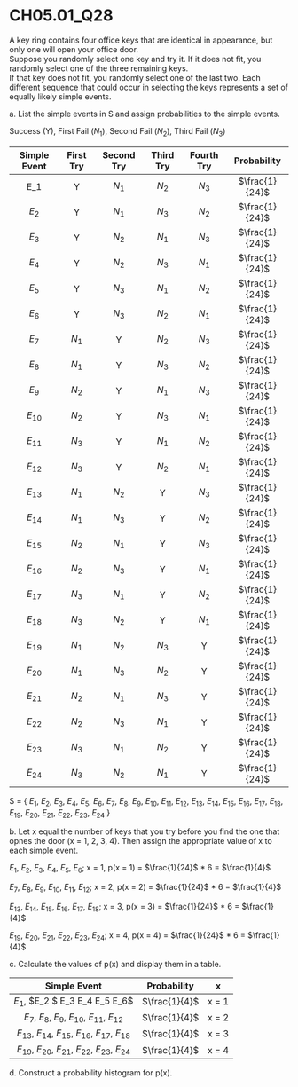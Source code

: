# CH05.01_Q28 #

A key ring contains four office keys that are identical in appearance, but only one will open your office door.							
Suppose you randomly select one key and try it. If it does not fit, you randomly select one of the three remaining keys.							
If that key does not fit, you randomly select one of the last two. Each different sequence that could occur in selecting the keys represents a set of equally likely simple events.							
							
a. List the simple events in S and assign probabilities to the simple events.						

Success (Y), First Fail ($N_{1}$), Second Fail ($N_{2}$), Third Fail ($N_{3}$)

| Simple Event | First Try | Second Try | Third Try | Fourth Try | Probability |
| :----------: | :-------: | :--------: |:---------:|:----------:|:-----------:|
| E_1        | Y         | $N_1$      | $N_2$     | $N_3$      | $\frac{1}{24}$ |
| $E_2$        | Y         | $N_1$      | $N_3$     | $N_2$      | $\frac{1}{24}$ |
| $E_{3}$      | Y         | $N_{2}$    | $N_{1}$   | $N_{3}$    | $\frac{1}{24}$ |
| $E_{4}$      | Y         | $N_{2}$    | $N_{3}$   | $N_{1}$    | $\frac{1}{24}$ |
| $E_{5}$      | Y         | $N_{3}$    | $N_{1}$   | $N_{2}$    | $\frac{1}{24}$ |
| $E_{6}$      | Y         | $N_{3}$    | $N_{2}$   | $N_{1}$    | $\frac{1}{24}$ |
| $E_{7}$      | $N_{1}$   | Y          | $N_{2}$   | $N_{3}$    | $\frac{1}{24}$ |
| $E_{8}$      | $N_{1}$   | Y          | $N_{3}$   | $N_{2}$    | $\frac{1}{24}$ |
| $E_{9}$      | $N_{2}$   | Y          | $N_{1}$   | $N_{3}$    | $\frac{1}{24}$ |
| $E_{10}$     | $N_{2}$   | Y          | $N_{3}$   | $N_{1}$    | $\frac{1}{24}$ |
| $E_{11}$     | $N_{3}$   | Y          | $N_{1}$   | $N_{2}$    | $\frac{1}{24}$ |
| $E_{12}$     | $N_{3}$   | Y          | $N_{2}$   | $N_{1}$    | $\frac{1}{24}$ |
| $E_{13}$     | $N_{1}$   | $N_{2}$    | Y         | $N_{3}$    | $\frac{1}{24}$ |
| $E_{14}$     | $N_{1}$   | $N_{3}$    | Y         | $N_{2}$    | $\frac{1}{24}$ |
| $E_{15}$     | $N_{2}$   | $N_{1}$    | Y         | $N_{3}$    | $\frac{1}{24}$ |
| $E_{16}$     | $N_{2}$   | $N_{3}$    | Y         | $N_{1}$    | $\frac{1}{24}$ |
| $E_{17}$     | $N_{3}$   | $N_{1}$    | Y         | $N_{2}$    | $\frac{1}{24}$ |
| $E_{18}$     | $N_{3}$   | $N_{2}$    | Y         | $N_{1}$    | $\frac{1}{24}$ |
| $E_{19}$     | $N_{1}$   | $N_{2}$    | $N_{3}$   | Y          | $\frac{1}{24}$ |
| $E_{20}$     | $N_{1}$   | $N_{3}$    | $N_{2}$   | Y          | $\frac{1}{24}$ |
| $E_{21}$     | $N_{2}$   | $N_{1}$    | $N_{3}$   | Y          | $\frac{1}{24}$ |
| $E_{22}$     | $N_{2}$   | $N_{3}$    | $N_{1}$   | Y          | $\frac{1}{24}$ |
| $E_{23}$     | $N_{3}$   | $N_{1}$    | $N_{2}$   | Y          | $\frac{1}{24}$ |
| $E_{24}$     | $N_{3}$   | $N_{2}$    | $N_{1}$   | Y          | $\frac{1}{24}$ |

S = { $E_{1}$, $E_{2}$, $E_{3}$, $E_{4}$, $E_{5}$, $E_{6}$, $E_{7}$, $E_{8}$, $E_{9}$, $E_{10}$, $E_{11}$, $E_{12}$, $E_{13}$, $E_{14}$, $E_{15}$, $E_{16}$, $E_{17}$, $E_{18}$, $E_{19}$, $E_{20}$, $E_{21}$, $E_{22}$, $E_{23}$, $E_{24}$ }


b. Let x equal the number of keys that you try before you find the one that opnes the door (x = 1, 2, 3, 4).
Then assign the appropriate value of x to each simple event.

$E_1$, $E_{2}$, $E_{3}$, $E_{4}$, $E_{5}$, $E_{6}$; x = 1, p(x = 1) = $\frac{1}{24}$ * 6 = $\frac{1}{4}$

$E_{7}$, $E_{8}$, $E_{9}$, $E_{10}$, $E_{11}$, $E_{12}$; x = 2, p(x = 2) = $\frac{1}{24}$ * 6 = $\frac{1}{4}$

$E_{13}$, $E_{14}$, $E_{15}$, $E_{16}$, $E_{17}$, $E_{18}$; x = 3, p(x = 3) = $\frac{1}{24}$ * 6 = $\frac{1}{4}$

$E_{19}$, $E_{20}$, $E_{21}$, $E_{22}$, $E_{23}$, $E_{24}$; x = 4, p(x = 4) = $\frac{1}{24}$ * 6 = $\frac{1}{4}$


c. Calculate the values of p(x) and display them in a table.

| Simple Event | Probability | x |
|:------------:|:-----------:|:-:|
| $E_1,$ $E_2 $ E_3 E_4 E_5 E_6$ | $\frac{1}{4}$ | x = 1 |
|$E_{7}$, $E_{8}$, $E_{9}$, $E_{10}$, $E_{11}$, $E_{12}$ | $\frac{1}{4}$ | x = 2 |
| $E_{13}$, $E_{14}$, $E_{15}$, $E_{16}$, $E_{17}$, $E_{18}$ | $\frac{1}{4}$ | x = 3 |
| $E_{19}$, $E_{20}$, $E_{21}$, $E_{22}$, $E_{23}$, $E_{24}$ | $\frac{1}{4}$ | x = 4 |




d. Construct a probability histogram for p(x).








